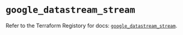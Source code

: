 # `google_datastream_stream`

Refer to the Terraform Registory for docs: [`google_datastream_stream`](https://registry.terraform.io/providers/hashicorp/google/4.66.0/docs/resources/datastream_stream).
